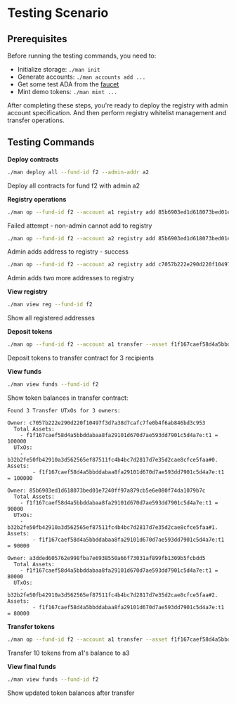 # Testing Scenario

## Prerequisites

Before running the testing commands, you need to:
- Initialize storage: `./man init`
- Generate accounts: `./man accounts add ...`
- Get some test ADA from the [faucet](https://docs.cardano.org/cardano-testnets/tools/faucet)
- Mint demo tokens: `./man mint ...`

After completing these steps, you're ready to deploy the registry with admin account specification. And then perform registry whitelist management and transfer operations.

## Testing Commands

**Deploy contracts**
```bash
./man deploy all --fund-id f2 --admin-addr a2
```
Deploy all contracts for fund f2 with admin a2

**Registry operations**
```bash
./man op --fund-id f2 --account a1 registry add 85b6903ed1d618073bed01e7240ff97a879cb5e6e080f74da1079b7c
```
Failed attempt - non-admin cannot add to registry

```bash
./man op --fund-id f2 --account a2 registry add 85b6903ed1d618073bed01e7240ff97a879cb5e6e080f74da1079b7c
```
Admin adds address to registry - success

```bash
./man op --fund-id f2 --account a2 registry add c7057b222e290d220f10497f3d7a38d7cafc7fe0b4f6ab846bd3c953 a3dded605762e998fba7e6938550a66f73031af899fb1309b5fcbdd5
```
Admin adds two more addresses to registry

**View registry**
```bash
./man view reg --fund-id f2
```
Show all registered addresses

**Deposit tokens**
```bash
./man op --fund-id f2 --account a1 transfer --asset f1f167caef58d4a5bbddabaa8fa29101d670d7ae593dd7901c5d4a7e:t1 deposit c7057b222e290d220f10497f3d7a38d7cafc7fe0b4f6ab846bd3c953:100000 85b6903ed1d618073bed01e7240ff97a879cb5e6e080f74da1079b7c:90000 a3dded605762e998fba7e6938550a66f73031af899fb1309b5fcbdd5:80000
```
Deposit tokens to transfer contract for 3 recipients

**View funds**
```bash
./man view funds --fund-id f2
```
Show token balances in transfer contract:

```
Found 3 Transfer UTxOs for 3 owners:

Owner: c7057b222e290d220f10497f3d7a38d7cafc7fe0b4f6ab846bd3c953
  Total Assets:
    - f1f167caef58d4a5bbddabaa8fa29101d670d7ae593dd7901c5d4a7e:t1 = 100000
  UTxOs:
    - b32b2fe50fb42910a3d562565ef87511fc4b4bc7d2817d7e35d2cae8cfce5faa#0. Assets:
        - f1f167caef58d4a5bbddabaa8fa29101d670d7ae593dd7901c5d4a7e:t1 = 100000

Owner: 85b6903ed1d618073bed01e7240ff97a879cb5e6e080f74da1079b7c
  Total Assets:
    - f1f167caef58d4a5bbddabaa8fa29101d670d7ae593dd7901c5d4a7e:t1 = 90000
  UTxOs:
    - b32b2fe50fb42910a3d562565ef87511fc4b4bc7d2817d7e35d2cae8cfce5faa#1. Assets:
        - f1f167caef58d4a5bbddabaa8fa29101d670d7ae593dd7901c5d4a7e:t1 = 90000

Owner: a3dded605762e998fba7e6938550a66f73031af899fb1309b5fcbdd5
  Total Assets:
    - f1f167caef58d4a5bbddabaa8fa29101d670d7ae593dd7901c5d4a7e:t1 = 80000
  UTxOs:
    - b32b2fe50fb42910a3d562565ef87511fc4b4bc7d2817d7e35d2cae8cfce5faa#2. Assets:
        - f1f167caef58d4a5bbddabaa8fa29101d670d7ae593dd7901c5d4a7e:t1 = 80000
```

**Transfer tokens**
```bash
./man op --fund-id f2 --account a1 transfer --asset f1f167caef58d4a5bbddabaa8fa29101d670d7ae593dd7901c5d4a7e:t1 to a3dded605762e998fba7e6938550a66f73031af899fb1309b5fcbdd5:10
```
Transfer 10 tokens from a1's balance to a3

**View final funds**
```bash
./man view funds --fund-id f2
```
Show updated token balances after transfer
